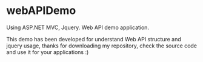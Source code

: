 # webAPIDemo
Using ASP.NET MVC, Jquery. Web API demo application.

This demo has been developed for understand Web API structure and jquery usage,
thanks for downloading my repository, check the source code and use it for your applications :)


